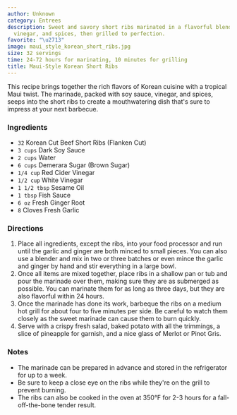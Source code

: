 ```yaml
---
author: Unknown
category: Entrees
description: Sweet and savory short ribs marinated in a flavorful blend of soy sauce,
  vinegar, and spices, then grilled to perfection.
favorite: "\u2713"
image: maui_style_korean_short_ribs.jpg
size: 32 servings
time: 24-72 hours for marinating, 10 minutes for grilling
title: Maui-Style Korean Short Ribs
---
```


This recipe brings together the rich flavors of Korean cuisine with a tropical Maui twist. The marinade, packed with soy sauce, vinegar, and spices, seeps into the short ribs to create a mouthwatering dish that's sure to impress at your next barbecue.

### Ingredients

* `32` Korean Cut Beef Short Ribs (Flanken Cut)
* `3 cups` Dark Soy Sauce
* `2 cups` Water
* `6 cups` Demerara Sugar (Brown Sugar)
* `1/4 cup` Red Cider Vinegar
* `1/2 cup` White Vinegar
* `1 1/2 tbsp` Sesame Oil
* `1 tbsp` Fish Sauce
* `6 oz` Fresh Ginger Root
* `8` Cloves Fresh Garlic

### Directions

1. Place all ingredients, except the ribs, into your food processor and run until the garlic and ginger are both minced to small pieces. You can also use a blender and mix in two or three batches or even mince the garlic and ginger by hand and stir everything in a large bowl.
2. Once all items are mixed together, place ribs in a shallow pan or tub and pour the marinade over them, making sure they are as submerged as possible. You can marinate them for as long as three days, but they are also flavorful within 24 hours.
3. Once the marinade has done its work, barbeque the ribs on a medium hot grill for about four to five minutes per side. Be careful to watch them closely as the sweet marinade can cause them to burn quickly.
4. Serve with a crispy fresh salad, baked potato with all the trimmings, a slice of pineapple for garnish, and a nice glass of Merlot or Pinot Gris.

### Notes

* The marinade can be prepared in advance and stored in the refrigerator for up to a week.
* Be sure to keep a close eye on the ribs while they're on the grill to prevent burning.
* The ribs can also be cooked in the oven at 350°F for 2-3 hours for a fall-off-the-bone tender result.